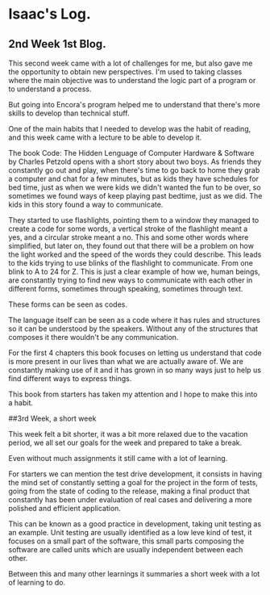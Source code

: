 # Isaac's Log.

## 2nd Week 1st Blog. 

This second week came with a lot of challenges for me, but also gave me the opportunity to obtain new perspectives. 
I'm used to taking classes where the main objective was to understand the logic part of a program or to 
understand a process.  

But going into Encora's program helped me to understand that there's more skills to develop than technical stuff. 

One of the main habits that I needed to develop was the habit of reading, and this week came with a lecture to be able
to develop it.

The book Code: The Hidden Lenguage of Computer Hardware & Software by Charles Petzold opens with a short story about
two boys. As friends they constantly go out and play, when there's time to go back to home they grab a computer and 
chat for a few minutes, but as kids they have schedules for bed time, just as when we were kids we didn't wanted the 
fun to be over, so sometimes we found ways of keep playing past bedtime, just as we did. The kids in this story found 
a way to communicate.

They started to use flashlights, pointing them to a window they managed to create a code for some words, a vertical stroke 
of the flashlight meant a yes, and a circular stroke meant a no.
This and some other words where simplified, but later on, they found out that there will be a problem on how the light 
worked and the speed of the words they could describe. This leads to the kids trying to use blinks of the flashlight to 
communicate. From one blink to A to 24 for Z.
This is just a clear example of how we, human beings, are constantly trying to find new ways to communicate with each other in 
different forms, sometimes through speaking, sometimes through text.

These forms can be seen as codes. 

The language itself can be seen as a code where it has rules and structures so it can be understood by the speakers. 
Without any of the structures that composes it there wouldn't be any communication. 

For the first 4 chapters this book focuses on letting us understand that code is more present in our lives than what we 
are actually aware of. We are constantly making use of it and it has grown in so many ways just to help us find different 
ways to express things. 

This book from starters has taken my attention and I hope to make this into a habit.


##3rd Week, a short week

This week felt a bit shorter, it was a bit more relaxed due to the vacation period, we all set our goals for the week and prepared to take a break.

Even without much assignments it still came with a lot of learning.

For starters we can mention the test drive development, it consists in having the mind set of constantly setting a goal for the project in the form of tests, going from the state of coding to the release, making a final product that constantly has been under evaluation of real cases and delivering a more polished and efficient application. 

This can be known as a good practice in development, taking unit testing as an example.
Unit testing are usually identified as a low leve kind of test, it focuses on a small part of the software, this small parts composing the software are  called units which are usually independent between each other.

Between this and many other learnings it summaries a short week  with a lot of learning to do.
